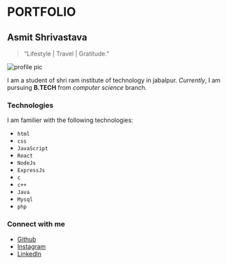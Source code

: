 # PORTFOLIO

## Asmit Shrivastava
> “Lifestyle | Travel | Gratitude.” 

![profile pic](https://pbs.twimg.com/profile_images/1330539577564565504/6W03UBz4_400x400.jpg)

I am a student of shri ram institute of technology in jabalpur. *Currently*, I am pursuing **B.TECH** from *computer science* branch.

### Technologies

I am familier with the following technologies:

- `html`
- `css`
- `JavaScript`
- `React`
- `NodeJs`
- `ExpressJs`
- `c`
- `c++`
- `Java`
- `Mysql`
- `php`

### Connect with me

- [Github](https://github.com/asmitzz)
- [Instagram](https://www.instagram.com/smit_asmit008/)
- [LinkedIn](https://www.linkedin.com/in/asmit-shrivastava-3b94a3189/)

   



